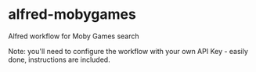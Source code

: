 # alfred-mobygames
Alfred workflow for Moby Games search

Note: you'll need to configure the workflow with your own API Key - easily done, instructions are included.

